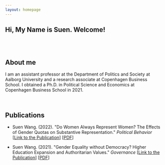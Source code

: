 ```yaml
---
layout: homepage
---
```



## Hi, My Name is Suen. Welcome!

<br>
<br>

## About me


I am an assistant professor at the Department of Politics and Society at Aalborg University and a research associate at Copenhagen Business School. I obtained a Ph.D. in Political Science and Economics at Copenhagen Business School in 2021. 

<br>

## Publications


- Suen Wang. (2022). "Do Women Always Represent Women? The Effects of Gender Quotas on Substantive Representation." *Political Behavior* [[Link to the Publication](https://rdcu.be/cRdkO)] [[PDF](https://www.dropbox.com/s/agy6nv2yaicc6zu/Do_Women_Always_Represent_Women.pdf?dl=0)] 


- Suen Wang. (2021). "Gender Equality without Democracy? Higher Education Expansion and Authoritarian Values." *Governance*
  [[Link to the Publication](https://onlinelibrary.wiley.com/doi/pdf/10.1111/gove.12580?casa_token=oPeGAg2p8_0AAAAA:22Bqf6x1GvHusJxC3HasW8aBX8m2cggJVgH5145BUd0RQI_-aMBpYd-Qa7UbTalob4V99MZTK4b6HYB1)] [[PDF](https://www.dropbox.com/s/9fluf8ipm20ac0q/Gender_Equality_without_Democracy.pdf?dl=0)]

<br>

<br>


